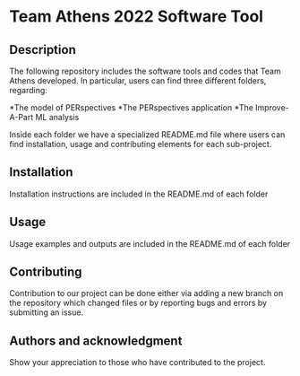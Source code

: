 # Team Athens 2022 Software Tool


## Description
The following repository includes the software tools and codes that Team Athens developed. In particular, 
users can find three different folders, regarding:

*The model of PERspectives
*The PERspectives application
*The Improve-A-Part ML analysis

Inside each folder we have a specialized README.md file where users can find installation, usage and contributing 
elements for each sub-project. 

## Installation
Installation instructions are included in the README.md of each folder

## Usage
Usage examples and outputs are included in the README.md of each folder

## Contributing
Contribution to our project can be done either via adding a new branch on the repository which changed files
or by reporting bugs and errors by submitting an issue.

## Authors and acknowledgment
Show your appreciation to those who have contributed to the project.
